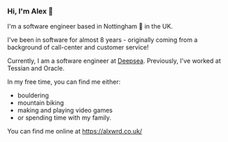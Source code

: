 ### Hi, I'm Alex 👋

I'm a software engineer based in Nottingham 🏹 in the UK.

I've been in software for almost 8 years - originally coming from a background of call-center and customer service!

Currently, I am a software engineer at [Deepsea](http://deepsea.ai). Previously, I've worked at Tessian and Oracle.

In my free time, you can find me either:
- bouldering
- mountain biking
- making and playing video games
- or spending time with my family.

You can find me online at https://alxwrd.co.uk/
